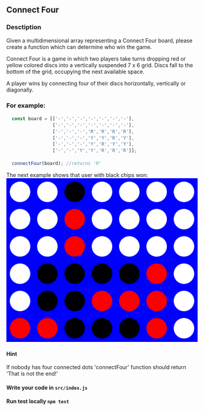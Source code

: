 ## Connect Four

### Desctiption

Given a multidimensional array representing a Connect Four board, please create a function which can determine who win the game.

Connect Four is a game in which two players take turns dropping red or yellow colored discs into a vertically suspended 7 x 6 grid.
Discs fall to the bottom of the grid, occupying the next available space.

A player wins by connecting four of their discs horizontally, vertically or diagonally.

### For example:
```javascript
  const board = [['-','-','-','-','-','-','-'],
                 ['-','-','-','-','-','-','-'],
                 ['-','-','-','R','R','R','R'],
                 ['-','-','-','Y','Y','R','Y'],
                 ['-','-','-','Y','R','Y','Y'],
                 ['-','-','Y','Y','R','R','R']];

  connectFour(board); //returns 'R'
```

The next example shows that user with black chips won:
![After rain](./images/connect-four.png)

#### Hint
If nobody has four connected dots 'connectFour' function should return 'That is not the end!'

#### Write your code in `src/index.js`
#### Run test locally `npm test`
